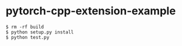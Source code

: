 # pytorch-cpp-extension-example

```shell
$ rm -rf build
$ python setup.py install
$ python test.py
```